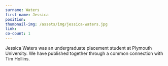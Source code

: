 ```yaml
---
surname: Waters
first-name: Jessica
position: 
thumbnail-img: /assets/img/jessica-waters.jpg
link: 
co-count: 1
---
```


Jessica Waters was an undergraduate placement student at Plymouth University. We have published together through a common connection with Tim Hollins.



